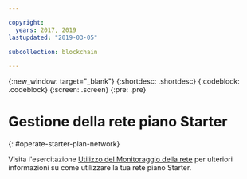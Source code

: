 ```yaml
---

copyright:
  years: 2017, 2019
lastupdated: "2019-03-05"

subcollection: blockchain

---
```


{:new_window: target="_blank"}
{:shortdesc: .shortdesc}
{:codeblock: .codeblock}
{:screen: .screen}
{:pre: .pre}

# Gestione della rete piano Starter
{: #operate-starter-plan-network}

Visita l'esercitazione [Utilizzo del Monitoraggio della rete](/docs/services/blockchain/v10_dashboard.html#ibp-dashboard) per ulteriori informazioni su come utilizzare la tua rete piano Starter.
